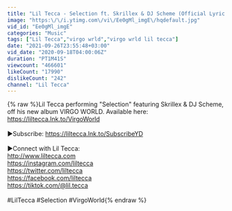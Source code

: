 ```yaml
---
title: "Lil Tecca - Selection ft. Skrillex & DJ Scheme (Official Lyric Visualizer)"
image: "https:\/\/i.ytimg.com\/vi\/Ee0gMl_imgE\/hqdefault.jpg"
vid_id: "Ee0gMl_imgE"
categories: "Music"
tags: ["Lil Tecca","virgo wrld","virgo wrld lil tecca"]
date: "2021-09-26T23:55:48+03:00"
vid_date: "2020-09-18T04:00:06Z"
duration: "PT1M41S"
viewcount: "466601"
likeCount: "17990"
dislikeCount: "242"
channel: "Lil Tecca"
---
```

{% raw %}Lil Tecca performing &quot;Selection&quot; featuring Skrillex &amp; DJ Scheme, off his new album VIRGO WORLD. Available here: <a rel="nofollow" target="blank" href="https://liltecca.lnk.to/VirgoWorld">https://liltecca.lnk.to/VirgoWorld</a><br /><br />►Subscribe: <a rel="nofollow" target="blank" href="https://liltecca.lnk.to/SubscribeYD">https://liltecca.lnk.to/SubscribeYD</a><br /><br />►Connect with Lil Tecca:<br /><a rel="nofollow" target="blank" href="http://www.liltecca.com">http://www.liltecca.com</a><br /><a rel="nofollow" target="blank" href="https://instagram.com/liltecca">https://instagram.com/liltecca</a><br /><a rel="nofollow" target="blank" href="https://twitter.com/liltecca">https://twitter.com/liltecca</a><br /><a rel="nofollow" target="blank" href="https://facebook.com/liltecca">https://facebook.com/liltecca</a><br /><a rel="nofollow" target="blank" href="https://tiktok.com/@lil.tecca">https://tiktok.com/@lil.tecca</a><br /><br />#LilTecca #Selection #VirgoWorld{% endraw %}
